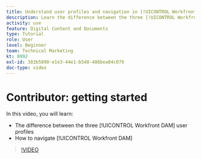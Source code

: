 ```yaml
---
title: Understand user profiles and navigation in [!UICONTROL Workfront DAM]
description: Learn the difference between the three [!UICONTROL Workfront DAM] user profiles and how to navigate [!UICONTROL Workfront DAM].
activity: use
feature: Digital Content and Documents
type: Tutorial
role: User
level: Beginner
team: Technical Marketing
kt: 8992
exl-id: 383b5890-e1e3-44e1-b548-486bea04c079
doc-type: video
---
```

# Contributor: getting started

In this video, you will learn:

* The difference between the three [!UICONTROL Workfront DAM] user profiles
* How to navigate [!UICONTROL Workfront DAM]

>[!VIDEO](https://video.tv.adobe.com/v/335252/?quality=12&learn=on)

